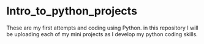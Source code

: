 # Intro_to_python_projects
These are my first attempts and coding using Python. 
in this repository I will be uploading each of my mini projects as I develop my python coding skills. 
